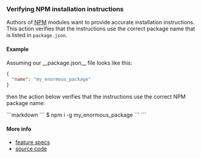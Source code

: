 ### Verifying NPM installation instructions

Authors of [NPM](https://www.npmjs.com) modules
want to provide accurate installation instructions.
This action verifies that the instructions use the correct package name
that is listed in `package.json`.

#### Example

<a textrun="create-file">
Assuming our __package.json__ file looks like this:

```json
{
  "name": "my_enormous_package"
}
```

</a>

then the action below verifies that the instructions use the correct NPM package name:

<a textrun="run-markdown-in-textrun">
```markdown
<a textrun="verify-npm-install">
`​``
$ npm i -g my_enormous_package
`​``
</a>
```
</a>

#### More info

- [feature specs](../../features/actions/built-in/verify-npm-install/verify-npm-install.feature)
- [source code](../../src/built-in-actions/verify-npm-install.ts)
